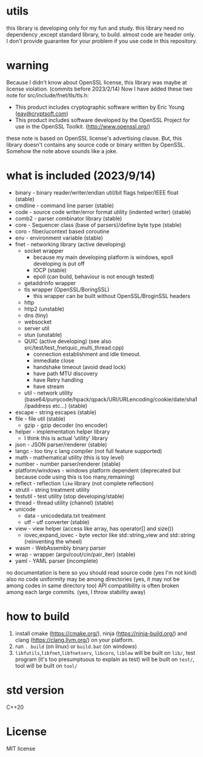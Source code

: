 # utils

this library is developing only for my fun and study.
this library need no dependency ,except standard library, to build.
almost code are header only.
I don't provide guarantee for your problem if you use code in this repository.

# warning

Because I didn't know about OpenSSL license, this library was maybe at license violation. (commits before 2023/2/14)
Now I have added these two note for src/include/fnet/tls/tls.h:

- This product includes cryptographic software written by Eric Young (eay@cryptsoft.com)
- This product includes software developed by the OpenSSL Project for use in the OpenSSL Toolkit. (http://www.openssl.org/)

these note is based on OpenSSL license's advertising clause.
But, this library doesn't contains any source code or binary written by OpenSSL.
Somehow the note above sounds like a joke.

# what is included (2023/9/14)

- binary - binary reader/writer/endian util/bit flags helper/IEEE float (stable)
- cmdline - command line parser (stable)
- code - source code writer/error format utility (indented writer) (stable)
- comb2 - parser combinator library (stable)
- core - Sequencer class (base of parsers)/define byte type (stable)
- coro - fiber/ucontext based coroutine
- env - environment variable (stable)
- fnet - networking library (active developing)
  - socket wrapper
    - because my main developing platform is windows, epoll developing is put off
    - IOCP (stable)
    - epoll (can build, behaviour is not enough tested)
  - getaddrinfo wrapper
  - tls wrapper (OpenSSL/BoringSSL)
    - this wrapper can be built without OpenSSL/BroginSSL headers
  - http
  - http2 (unstable)
  - dns (tiny)
  - websocket
  - server util
  - stun (unstable)
  - QUIC (active developing) (see also src/test/test_fnetquic_multi_thread.cpp)
    - connection establishment and idle timeout.
    - immediate close
    - handshake timeout (avoid dead lock)
    - have path MTU discovery
    - have Retry handling
    - have stream
  - util - network utility (base64/punycode/hpack/qpack/URI/URLencoding/cookie/date/sha1/ipaddress etc...) (stable)
- escape - string escapes (stable)
- file - file util (stable)
  - gzip - gzip decoder (no encoder)
- helper - implementation helper library
  - I think this is actual 'utility' library
- json - JSON parser/renderer (stable)
- langc - too tiny c lang compiler (not full feature supported)
- math - mathematical utility (this is toy level)
- number - number parser/renderer (stable)
- platform/windows - windows platform dependent (deprecated but because code using this is too many,remaining)
- reflect - reflection `like` library (not complete reflection)
- strutil - string treatment utility
- testutil - test utility (stop developing/stable)
- thread - thread utility (channel) (stable)
- unicode
  - data - unicodedata.txt treatment
  - utf - utf converter (stable)
- view - view helper (access like array, has operator[] and size())
  - iovec,expand_iovec - byte vector like std::string_view and std::string (reinventing the wheel)
- wasm - WebAssembly binary parser
- wrap - wrapper (argv/cout/cin/pair_iter) (stable)
- yaml - YAML parser (incomplete)

no documentation is here so you should read source code (yes I'm not kind)
also no code uniformity may be among directories (yes, it may not be among codes in same directory too)
API compatibility is often broken among each large commits. (yes, I throw stability away)

# how to build

1. install cmake (https://cmake.org/), ninja (https://ninja-build.org/) and clang (https://clang.llvm.org/) on your platform.
2. run `. build` (on linux) or `build.bat` (on windows)
3. `libfutils`,`libfnet`,`libfnetserv`, `libcoro`, `liblow` will be built on `lib/`, test program (it's too presumptuous to explain as test) will be built on `test/`, tool will be built on `tool/`

# std version

C++20

# License

MIT license
